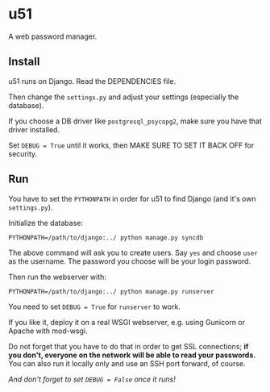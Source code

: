 u51
===

A web password manager.


Install
-------

u51 runs on Django. Read the DEPENDENCIES file.

Then change the `settings.py` and adjust your settings (especially the database).

If you choose a DB driver like `postgresql_psycopg2`, make sure you have that driver installed.

Set `DEBUG = True` until it works, then MAKE SURE TO SET IT BACK OFF for security.


Run
---

You have to set the `PYTHONPATH` in order for u51 to find Django (and it's own `settings.py`).

Initialize the database:

```
PYTHONPATH=/path/to/django:../ python manage.py syncdb
```

The above command will ask you to create users.
Say `yes` and choose `user` as the username.
The password you choose will be your login password.

Then run the webserver with:

```
PYTHONPATH=/path/to/django:../ python manage.py runserver
```

You need to set `DEBUG = True` for `runserver` to work.

If you like it, deploy it on a real WSGI webserver, e.g. using Gunicorn or Apache with mod-wsgi.

Do not forget that you have to do that in order to get SSL connections; **if you don't, everyone on the network will be able to read your passwords.** You can also run it locally only and use an SSH port forward, of course.

*And don't forget to set `DEBUG = False` once it runs!*
